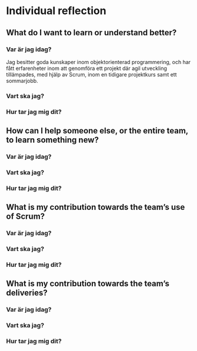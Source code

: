 # Individual reflection 

## What do I want to learn or understand better?
  
###  Var är jag idag?  
Jag besitter goda kunskaper inom objektorienterad programmering, och har fått erfarenheter inom att genomföra ett projekt där agil utveckling tillämpades, med hjälp av Scrum, inom en tidigare projektkurs samt ett sommarjobb. 
  
###  Vart ska jag?  
    

###  Hur tar jag mig dit?  

## How can I help someone else, or the entire team, to learn something new?
  
###  Var är jag idag?  
  
###  Vart ska jag?  
  
###  Hur tar jag mig dit?  

## What is my contribution towards the team’s use of Scrum?  
  
###  Var är jag idag?  
  
###  Vart ska jag?  
  
###  Hur tar jag mig dit?  

## What is my contribution towards the team’s deliveries?
  
###  Var är jag idag?  
  
###  Vart ska jag?  
  
###  Hur tar jag mig dit?  
